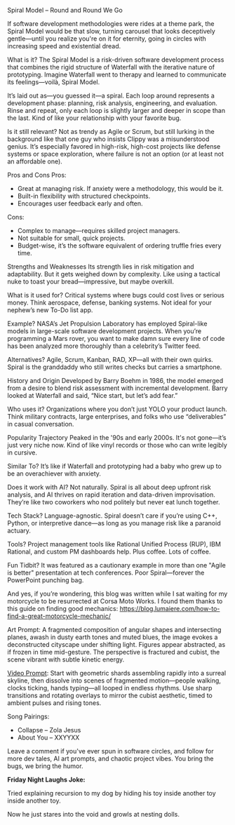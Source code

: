Spiral Model – Round and Round We Go

If software development methodologies were rides at a theme park, the Spiral Model would be that slow, turning carousel that looks deceptively gentle—until you realize you're on it for eternity, going in circles with increasing speed and existential dread.

What is it?
The Spiral Model is a risk-driven software development process that combines the rigid structure of Waterfall with the iterative nature of prototyping. Imagine Waterfall went to therapy and learned to communicate its feelings—voilà, Spiral Model.

It’s laid out as—you guessed it—a spiral. Each loop around represents a development phase: planning, risk analysis, engineering, and evaluation. Rinse and repeat, only each loop is slightly larger and deeper in scope than the last. Kind of like your relationship with your favorite bug.

Is it still relevant?
Not as trendy as Agile or Scrum, but still lurking in the background like that one guy who insists Clippy was a misunderstood genius. It’s especially favored in high-risk, high-cost projects like defense systems or space exploration, where failure is not an option (or at least not an affordable one).

Pros and Cons
Pros:
- Great at managing risk. If anxiety were a methodology, this would be it.
- Built-in flexibility with structured checkpoints.
- Encourages user feedback early and often.

Cons:
- Complex to manage—requires skilled project managers.
- Not suitable for small, quick projects.
- Budget-wise, it’s the software equivalent of ordering truffle fries every time.

Strengths and Weaknesses
Its strength lies in risk mitigation and adaptability. But it gets weighed down by complexity. Like using a tactical nuke to toast your bread—impressive, but maybe overkill.

What is it used for?
Critical systems where bugs could cost lives or serious money. Think aerospace, defense, banking systems. Not ideal for your nephew’s new To-Do list app.

Example?
NASA’s Jet Propulsion Laboratory has employed Spiral-like models in large-scale software development projects. When you’re programming a Mars rover, you want to make damn sure every line of code has been analyzed more thoroughly than a celebrity’s Twitter feed.

Alternatives?
Agile, Scrum, Kanban, RAD, XP—all with their own quirks. Spiral is the granddaddy who still writes checks but carries a smartphone.

History and Origin
Developed by Barry Boehm in 1986, the model emerged from a desire to blend risk assessment with incremental development. Barry looked at Waterfall and said, “Nice start, but let’s add fear.”

Who uses it?
Organizations where you don’t just YOLO your product launch. Think military contracts, large enterprises, and folks who use “deliverables” in casual conversation.

Popularity Trajectory
Peaked in the '90s and early 2000s. It's not gone—it’s just very niche now. Kind of like vinyl records or those who can write legibly in cursive.

Similar To?
It’s like if Waterfall and prototyping had a baby who grew up to be an overachiever with anxiety.

Does it work with AI?
Not naturally. Spiral is all about deep upfront risk analysis, and AI thrives on rapid iteration and data-driven improvisation. They’re like two coworkers who nod politely but never eat lunch together.

Tech Stack?
Language-agnostic. Spiral doesn’t care if you’re using C++, Python, or interpretive dance—as long as you manage risk like a paranoid actuary.

Tools?
Project management tools like Rational Unified Process (RUP), IBM Rational, and custom PM dashboards help. Plus coffee. Lots of coffee.

Fun Tidbit?
It was featured as a cautionary example in more than one "Agile is better" presentation at tech conferences. Poor Spiral—forever the PowerPoint punching bag.

And yes, if you’re wondering, this blog was written while I sat waiting for my motorcycle to be resurrected at Corsa Moto Works. I found them thanks to this guide on finding good mechanics: https://blog.lumaiere.com/how-to-find-a-great-motorcycle-mechanic/

Art Prompt:
A fragmented composition of angular shapes and intersecting planes, awash in dusty earth tones and muted blues, the image evokes a deconstructed cityscape under shifting light. Figures appear abstracted, as if frozen in time mid-gesture. The perspective is fractured and cubist, the scene vibrant with subtle kinetic energy.

[Video Prompt](https://www.tiktok.com/@davelumai/video/7517830469698833695):
Start with geometric shards assembling rapidly into a surreal skyline, then dissolve into scenes of fragmented motion—people walking, clocks ticking, hands typing—all looped in endless rhythms. Use sharp transitions and rotating overlays to mirror the cubist aesthetic, timed to ambient pulses and rising tones.

Song Pairings:
- Collapse – Zola Jesus
- About You – XXYYXX

Leave a comment if you've ever spun in software circles, and follow for more dev tales, AI art prompts, and chaotic project vibes. You bring the bugs, we bring the humor.

**Friday Night Laughs Joke:**

Tried explaining recursion to my dog by hiding his toy inside another toy inside another toy.

Now he just stares into the void and growls at nesting dolls.
